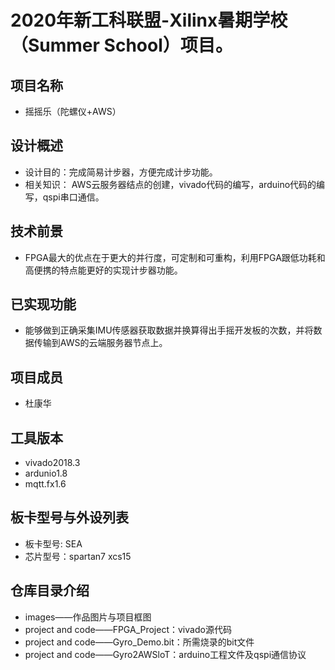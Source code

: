 # 2020年新工科联盟-Xilinx暑期学校（Summer School）项目。
## 项目名称
+ 摇摇乐（陀螺仪+AWS）
## 设计概述
+ 设计目的：完成简易计步器，方便完成计步功能。
+ 相关知识： AWS云服务器结点的创建，vivado代码的编写，arduino代码的编写，qspi串口通信。
## 技术前景
+ FPGA最大的优点在于更大的并行度，可定制和可重构，利用FPGA跟低功耗和高便携的特点能更好的实现计步器功能。
## 已实现功能
+ 能够做到正确采集IMU传感器获取数据并换算得出手摇开发板的次数，并将数据传输到AWS的云端服务器节点上。
## 项目成员
+ 杜康华
## 工具版本
+ vivado2018.3
+ ardunio1.8
+ mqtt.fx1.6
## 板卡型号与外设列表
+ 板卡型号: SEA
+ 芯片型号：spartan7 xcs15
## 仓库⽬录介绍
+ images——作品图片与项目框图
+ project and code——FPGA_Project：vivado源代码
+ project and code——Gyro_Demo.bit：所需烧录的bit文件
+ project and code——Gyro2AWSloT：arduino工程文件及qspi通信协议
